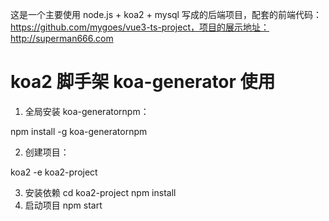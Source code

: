 这是一个主要使用 node.js + koa2 + mysql 写成的后端项目，配套的前端代码：https://github.com/mygoes/vue3-ts-project，项目的展示地址：http://superman666.com

# koa2 脚手架 koa-generator 使用

1. 全局安装 koa-generatornpm：

npm install -g koa-generatornpm

2. 创建项目：

koa2 -e koa2-project

3. 安装依赖
   cd koa2-project
   npm install
4. 启动项目
   npm start
